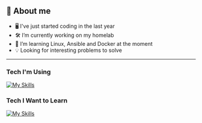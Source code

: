 ## 👋 About me

- 🖥️ I've just started coding in the last year
- 🛠 I’m currently working on my homelab
- 🐧 I’m learning Linux, Ansible and Docker at the moment
- 💡 Looking for interesting problems to solve

---

### Tech I'm Using

[![My Skills](https://skillicons.dev/icons?i=java,py,git,bash,apple&perline=5)](https://skillicons.dev)

### Tech I Want to Learn

[![My Skills](https://skillicons.dev/icons?i=linux,vim,docker,aws,nginx,githubactions,ansible,terraform,kubernetes,prometheus,grafana&perline=6)](https://skillicons.dev)
